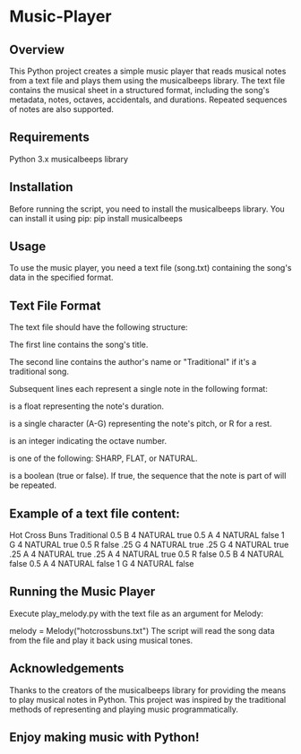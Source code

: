 # Music-Player

## Overview
This Python project creates a simple music player that reads musical notes from a text file and plays them using the musicalbeeps library. The text file contains the musical sheet in a structured format, including the song's metadata, notes, octaves, accidentals, and durations. Repeated sequences of notes are also supported.

## Requirements
Python 3.x
musicalbeeps library

## Installation
Before running the script, you need to install the musicalbeeps library. You can install it using pip:
pip install musicalbeeps

## Usage
To use the music player, you need a text file (song.txt) containing the song's data in the specified format.

## Text File Format
The text file should have the following structure:

The first line contains the song's title.

The second line contains the author's name or "Traditional" if it's a traditional song.

Subsequent lines each represent a single note in the following format: <duration> <pitch> <octave> <accidental> <repeat>

<duration> is a float representing the note's duration.

<pitch> is a single character (A-G) representing the note's pitch, or R for a rest.

<octave> is an integer indicating the octave number.

<accidental> is one of the following: SHARP, FLAT, or NATURAL.

<repeat> is a boolean (true or false). If true, the sequence that the note is part of will be repeated.

## Example of a text file content:

Hot Cross Buns
Traditional
0.5 B 4 NATURAL true
0.5 A 4 NATURAL false
1 G 4 NATURAL true
0.5 R false
.25 G 4 NATURAL true
.25 G 4 NATURAL true
.25 A 4 NATURAL true
.25 A 4 NATURAL true
0.5 R false
0.5 B 4 NATURAL false
0.5 A 4 NATURAL false
1 G 4 NATURAL false


## Running the Music Player
Execute play_melody.py with the text file as an argument for Melody:

melody = Melody("hotcrossbuns.txt")
The script will read the song data from the file and play it back using musical tones.

## Acknowledgements
Thanks to the creators of the musicalbeeps library for providing the means to play musical notes in Python.
This project was inspired by the traditional methods of representing and playing music programmatically.

## Enjoy making music with Python!





